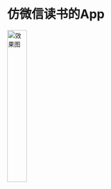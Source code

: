 # 仿微信读书的App
<img src="https://github.com/minos-chertsfield/BudReading/assets/32434208/e429ae5a-652c-4b06-8615-203440d1aae4" alt="效果图" style="width:30%;"/>
